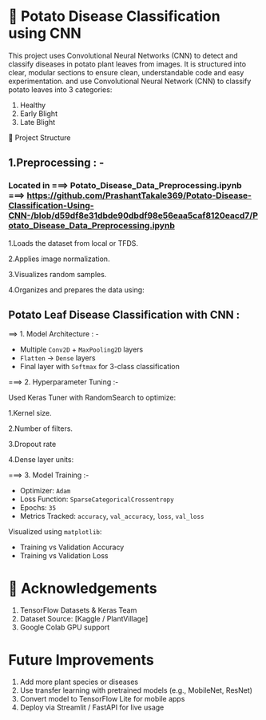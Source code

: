 # 🥔 Potato Disease Classification using CNN
This project uses Convolutional Neural Networks (CNN) to detect and classify diseases in potato plant leaves from images. It is structured into clear, modular sections to ensure clean, understandable code and easy experimentation.
and use Convolutional Neural Network (CNN) to classify potato leaves into 3 categories:
1. Healthy
2. Early Blight
3. Late Blight

🧱 Project Structure

## 1.Preprocessing : - 

### Located in  ===> Potato_Disease_Data_Preprocessing.ipynb ===> https://github.com/PrashantTakale369/Potato-Disease-Classification-Using-CNN-/blob/d59df8e31dbde90dbdf98e56eaa5caf8120eacd7/Potato_Disease_Data_Preprocessing.ipynb
<p> 1.Loads the dataset from local or TFDS.</p> 
<p> 2.Applies image normalization.</p>
<p> 3.Visualizes random samples.</p>
<p> 4.Organizes and prepares the data using:</p>


##  Potato Leaf Disease Classification with CNN : 

==> 1. Model Architecture : - 

- Multiple `Conv2D` + `MaxPooling2D` layers
- `Flatten` → `Dense` layers
- Final layer with `Softmax` for 3-class classification

===> 2. Hyperparameter Tuning :- 

Used Keras Tuner with RandomSearch to optimize:
<p> 1.Kernel size.</p> 
<p> 2.Number of filters.</p>
<p> 3.Dropout rate</p>
<p> 4.Dense layer units:</p>

===> 3. Model Training :- 

- Optimizer: `Adam`
- Loss Function: `SparseCategoricalCrossentropy`
- Epochs: `35`
- Metrics Tracked: `accuracy`, `val_accuracy`, `loss`, `val_loss`

Visualized using `matplotlib`:
- Training vs Validation Accuracy
- Training vs Validation Loss

# 🙌 Acknowledgements
1. TensorFlow Datasets & Keras Team
2. Dataset Source: [Kaggle / PlantVillage]
3. Google Colab GPU support

# Future Improvements
1. Add more plant species or diseases
2. Use transfer learning with pretrained models (e.g., MobileNet, ResNet)
3. Convert model to TensorFlow Lite for mobile apps
4. Deploy via Streamlit / FastAPI for live usage
  
